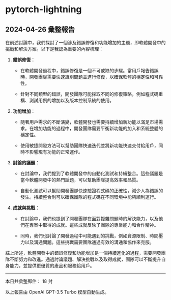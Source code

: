 # pytorch-lightning

## 2024-04-26 彙整報告

在前述討論中，我們探討了一個涉及錯誤修復和功能增加的主題，即軟體開發中的挑戰和解決方案。以下是我認為重要的內容梳理：



1. **錯誤修復**：

   - 在軟體開發過程中，錯誤修復是一個不可或缺的步驟。當用戶報告錯誤時，開發團隊需要快速識別問題並進行修復，以確保軟體的穩定性和可靠性。

   - 針對不同類型的錯誤，開發團隊可能採取不同的修復策略，例如程式碼重構、測試用例的增加以及版本控制系統的使用。



2. **功能增加**：

   - 隨著用戶需求的不斷演變，軟體開發也需要持續增加新功能以滿足市場需求。在增加功能的過程中，開發團隊需要平衡新功能的加入和系統整體的穩定性。

   - 使用敏捷開發方法可以幫助團隊快速迭代並將新功能快速交付給用戶，同時不影響現有功能的正常運作。



3. **討論的議題**：

   - 在討論中，我們提到了軟體開發中的自動化測試和持續整合。這些議題是當今軟體開發中的熱門話題，可以幫助團隊提高效率和品質。

   - 自動化測試可以幫助開發團隊快速驗證程式碼的正確性，減少人為錯誤的發生。持續整合則可以確保團隊的程式碼在不同環境中能夠順利運行。



4. **成就與挑戰**：

   - 在討論中，我們也提到了開發團隊在面對複雜問題時的解決能力，以及他們在專案中取得的成就。這些成就反映了團隊的專業能力和合作精神。

   - 同時，我們也討論了開發過程中可能遇到的挑戰，例如資源限制、時間壓力以及溝通問題。這些挑戰需要團隊通過有效的溝通和協作來克服。



綜上所述，軟體開發中的錯誤修復和功能增加是一個持續進化的過程，需要開發團隊不斷努力和改進。通過討論議題、解決挑戰以及取得成就，團隊可以不斷提升自身能力，並提供更優質的產品和服務給用戶。



---



本日共彙整郵件： 18 封



以上報告由 OpenAI GPT-3.5 Turbo 模型自動生成。
